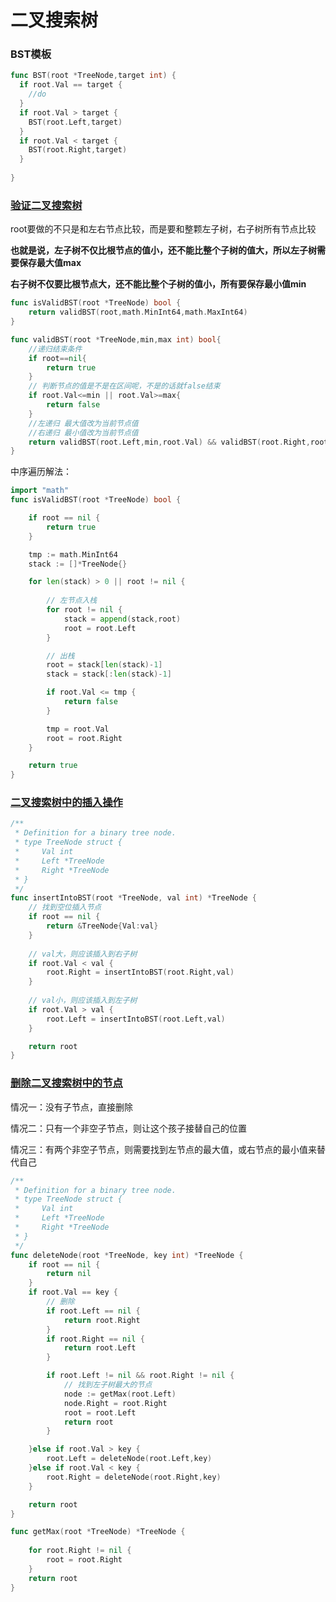 # 二叉搜索树

### BST模板

```go
func BST(root *TreeNode,target int) {
  if root.Val == target {
    //do
  }
  if root.Val > target {
    BST(root.Left,target)
  }
  if root.Val < target {
    BST(root.Right,target)
  }
  
}
```



### [验证二叉搜索树](https://leetcode-cn.com/problems/validate-binary-search-tree/)

root要做的不只是和左右节点比较，而是要和整颗左子树，右子树所有节点比较

**也就是说，左子树不仅比根节点的值小，还不能比整个子树的值大，所以左子树需要保存最大值max**

**右子树不仅要比根节点大，还不能比整个子树的值小，所有要保存最小值min**

```go
func isValidBST(root *TreeNode) bool {
    return validBST(root,math.MinInt64,math.MaxInt64)
}

func validBST(root *TreeNode,min,max int) bool{
    //递归结束条件
    if root==nil{
        return true
    }
    // 判断节点的值是不是在区间呢，不是的话就false结束
    if root.Val<=min || root.Val>=max{
        return false
    }
    //左递归 最大值改为当前节点值
    //右递归 最小值改为当前节点值
    return validBST(root.Left,min,root.Val) && validBST(root.Right,root.Val,max)
}
```

中序遍历解法：

```go
import "math"
func isValidBST(root *TreeNode) bool {

    if root == nil {
        return true
    }

    tmp := math.MinInt64
    stack := []*TreeNode{}

    for len(stack) > 0 || root != nil {
        
        // 左节点入栈
        for root != nil {
            stack = append(stack,root)
            root = root.Left
        }

        // 出栈
        root = stack[len(stack)-1]
        stack = stack[:len(stack)-1]

        if root.Val <= tmp {
            return false
        }

        tmp = root.Val
        root = root.Right
    }

    return true
}
```



### [二叉搜索树中的插入操作](https://leetcode-cn.com/problems/insert-into-a-binary-search-tree/)

```GO
/**
 * Definition for a binary tree node.
 * type TreeNode struct {
 *     Val int
 *     Left *TreeNode
 *     Right *TreeNode
 * }
 */
func insertIntoBST(root *TreeNode, val int) *TreeNode {
  	// 找到空位插入节点
    if root == nil {
        return &TreeNode{Val:val}
    }
		
  	// val大，则应该插入到右子树
    if root.Val < val {
        root.Right = insertIntoBST(root.Right,val)
    }
	
  	// val小，则应该插入到左子树
    if root.Val > val {
        root.Left = insertIntoBST(root.Left,val)
    }

    return root
}
```



### [删除二叉搜索树中的节点](https://leetcode-cn.com/problems/delete-node-in-a-bst/)

情况一：没有子节点，直接删除

情况二：只有一个非空子节点，则让这个孩子接替自己的位置

情况三：有两个非空子节点，则需要找到左节点的最大值，或右节点的最小值来替代自己

```go
/**
 * Definition for a binary tree node.
 * type TreeNode struct {
 *     Val int
 *     Left *TreeNode
 *     Right *TreeNode
 * }
 */
func deleteNode(root *TreeNode, key int) *TreeNode {
    if root == nil {
        return nil
    }
    if root.Val == key {
        // 删除
        if root.Left == nil {
            return root.Right
        }
        if root.Right == nil {
            return root.Left
        }

        if root.Left != nil && root.Right != nil {
            // 找到左子树最大的节点
            node := getMax(root.Left)
            node.Right = root.Right
            root = root.Left
            return root
        }

    }else if root.Val > key {
        root.Left = deleteNode(root.Left,key)
    }else if root.Val < key {
        root.Right = deleteNode(root.Right,key)
    }

    return root
}

func getMax(root *TreeNode) *TreeNode {
    
    for root.Right != nil {
        root = root.Right
    }
    return root
}
```


